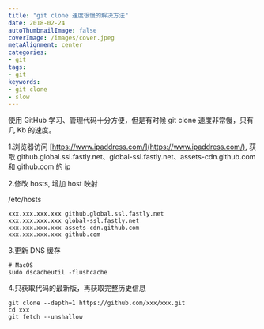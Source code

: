 ```yaml
---
title: "git clone 速度很慢的解决方法"
date: 2018-02-24
autoThumbnailImage: false
coverImage: /images/cover.jpeg
metaAlignment: center
categories:
- git
tags:
- git
keywords:
- git clone
- slow
---
```


使用 GitHub 学习、管理代码十分方便，但是有时候 git clone 速度非常慢，只有几 Kb 的速度。

<!--more-->

1.浏览器访问 [https://www.ipaddress.com/](https://www.ipaddress.com/), 获取 github.global.ssl.fastly.net、global-ssl.fastly.net、assets-cdn.github.com 和 github.com 的 ip

2.修改 hosts, 增加 host 映射

/etc/hosts

``` hosts
xxx.xxx.xxx.xxx github.global.ssl.fastly.net
xxx.xxx.xxx.xxx global-ssl.fastly.net
xxx.xxx.xxx.xxx assets-cdn.github.com
xxx.xxx.xxx.xxx github.com
```

3.更新 DNS 缓存

``` shell
# MacOS
sudo dscacheutil -flushcache
```

4.只获取代码的最新版，再获取完整历史信息

``` shell
git clone --depth=1 https://github.com/xxx/xxx.git
cd xxx
git fetch --unshallow
```